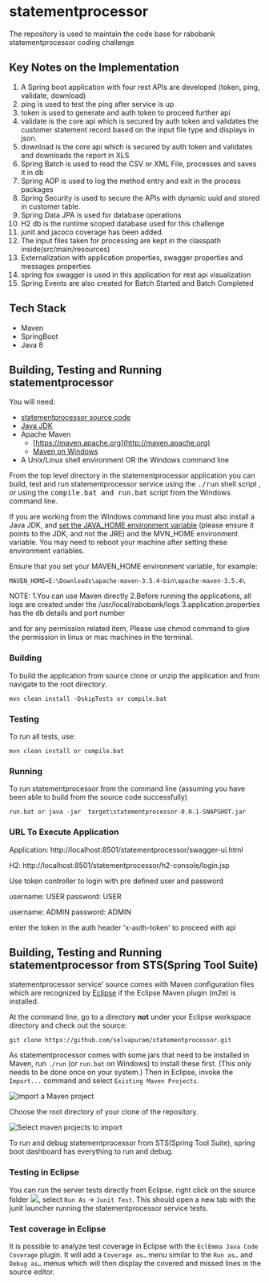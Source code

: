# statementprocessor
The repository is used to maintain the code base for rabobank statementprocessor coding challenge

## Key Notes on the Implementation
1. A Spring boot application with four rest APIs are developed (token, ping, validate, download)
2. ping is used to test the ping after service is up
3. token is used to generate and auth token to proceed further api
4. validate is the core api which is secured by auth token and validates the customer statement record based on the input file type and displays in json.
5. download is the core api which is secured by auth token and validates and downloads the report in XLS
6. Spring Batch is used to read the CSV or XML File, processes and saves it in db
7. Spring AOP is used to log the method entry and exit in the process packages
8. Spring Security is used to secure the APIs with dynamic uuid and stored in customer table.
9. Spring Data JPA is used for database operations
10. H2 db is the runtime scoped database used for this challenge
11. junit and jacoco coverage has been added.
12. The input files taken for processing are kept in the classpath inside(src/main/resources)
13. Externalization with application properties, swagger properties and messages properties
14. spring fox swagger is used in this application for rest api visualization
15. Spring Events are also created for Batch Started and Batch Completed

## Tech Stack
* Maven
* SpringBoot
* Java 8

## Building, Testing and Running statementprocessor

You will need:
* [statementprocessor source code](https://github.com/selvapuram/statementprocessor)
* [Java JDK](http://java.sun.com/javase/downloads/index.jsp)
* Apache Maven
    * [https://maven.apache.org](http://maven.apache.org)
    * [Maven on Windows](https://maven.apache.org/guides/getting-started/windows-prerequisites.html)
* A Unix/Linux shell environment OR the Windows command line

From the top level directory in the statementprocessor application you can build, test and run statementprocessor service using the <tt>./run</tt> shell script , or using the <tt>compile.bat and run.bat</tt> script from the Windows command line.

If you are working from the Windows command line you must also install a Java JDK, and [set the JAVA_HOME environment variable](http:confluence.atlassian.com/display/DOC/Setting+the+JAVA\_HOME+Variable+in+Windows) (please ensure it points to the JDK, and not the JRE) and the MVN\_HOME environment variable. You may need to reboot your machine after setting these environment variables. 

Ensure that you set your MAVEN_HOME environment variable, for example:

```MAVEN_HOME=E:\Downloads\apache-maven-3.5.4-bin\apache-maven-3.5.4\```

NOTE: 
1.You can use Maven directly
2.Before running the applications, all logs are created under the /usr/local/rabobank/logs
3.application.properties has the db details and port number

and for any permission related item, Please use 
chmod command to give the permission in linux or mac machines in the terminal.


### Building
To build the application from source clone or unzip the application and from navigate to the root directory.
```
mvn clean install -DskipTests or compile.bat
```

### Testing
To run all tests, use:
```
mvn clean install or compile.bat
```



### Running
To run statementprocessor from the command line (assuming you have been able to build from the source code successfully)
```
run.bat or java -jar  target\statementprocessor-0.0.1-SNAPSHOT.jar
```

### URL To Execute Application
Application:  http://localhost:8501/statementprocessor/swagger-ui.html

H2: http://localhost:8501/statementprocessor/h2-console/login.jsp

Use token controller to login with pre defined user and password

username: USER
password: USER

username: ADMIN
password: ADMIN

enter the token in the auth header 'x-auth-token' to proceed with api

## Building, Testing and Running statementprocessor from STS(Spring Tool Suite)
statementprocessor service' source comes with Maven configuration files which are recognized by [Eclipse](http://www.eclipse.org/) if the Eclipse Maven plugin (m2e) is installed.

At the command line, go to a directory **not** under your Eclipse workspace directory and check out the source:

```
git clone https://github.com/selvapuram/statementprocessor.git
```
As statementprocessor comes with some jars that need to be installed in Maven, run `./run` (or `run.bat` on Windows) to install these first. (This only needs to be done once on your system.)
Then in Eclipse, invoke the `Import...` command and select `Existing Maven Projects`. 

![Import a Maven project](images/Eclipse/eclipse-1.png)

Choose the root directory of your clone of the repository.

![Select maven projects to import](images/Eclipse/eclipse-2.png)

To run and debug statementprocessor from STS(Spring Tool Suite), spring boot dashboard has everything to run and debug.



### Testing in Eclipse

You can run the server tests directly from Eclipse. right click on the source folder ![](src/test/java), select `Run As` -> `Junit Test`. This should open a new tab with the junit launcher running the statementprocessor service tests.

### Test coverage in Eclipse

It is possible to analyze test coverage in Eclipse with the `EclEmma Java Code Coverage` plugin. It will add a `Coverage as…` menu similar to the `Run as…` and `Debug as…` menus which will then display the covered and missed lines in the source editor.
